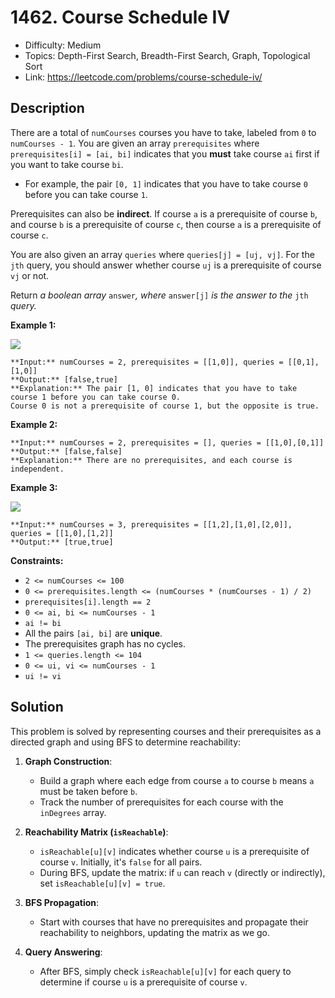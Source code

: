 # 1462. Course Schedule IV

- Difficulty: Medium
- Topics: Depth-First Search, Breadth-First Search, Graph, Topological Sort
- Link: https://leetcode.com/problems/course-schedule-iv/

## Description

There are a total of `numCourses` courses you have to take, labeled from `0` to `numCourses - 1`. You are given an array `prerequisites` where `prerequisites[i] = [ai, bi]` indicates that you **must** take course `ai` first if you want to take course `bi`.

- For example, the pair `[0, 1]` indicates that you have to take course `0` before you can take course `1`.

Prerequisites can also be **indirect**. If course `a` is a prerequisite of course `b`, and course `b` is a prerequisite of course `c`, then course `a` is a prerequisite of course `c`.

You are also given an array `queries` where `queries[j] = [uj, vj]`. For the `jth` query, you should answer whether course `uj` is a prerequisite of course `vj` or not.

Return *a boolean array* `answer`*, where* `answer[j]` *is the answer to the* `jth` *query.*

**Example 1:**

![](https://assets.leetcode.com/uploads/2021/05/01/courses4-1-graph.jpg)

```
**Input:** numCourses = 2, prerequisites = [[1,0]], queries = [[0,1],[1,0]]
**Output:** [false,true]
**Explanation:** The pair [1, 0] indicates that you have to take course 1 before you can take course 0.
Course 0 is not a prerequisite of course 1, but the opposite is true.

```

**Example 2:**

```
**Input:** numCourses = 2, prerequisites = [], queries = [[1,0],[0,1]]
**Output:** [false,false]
**Explanation:** There are no prerequisites, and each course is independent.

```

**Example 3:**

![](https://assets.leetcode.com/uploads/2021/05/01/courses4-3-graph.jpg)

```
**Input:** numCourses = 3, prerequisites = [[1,2],[1,0],[2,0]], queries = [[1,0],[1,2]]
**Output:** [true,true]

```

**Constraints:**

- `2 <= numCourses <= 100`
- `0 <= prerequisites.length <= (numCourses * (numCourses - 1) / 2)`
- `prerequisites[i].length == 2`
- `0 <= ai, bi <= numCourses - 1`
- `ai != bi`
- All the pairs `[ai, bi]` are **unique**.
- The prerequisites graph has no cycles.
- `1 <= queries.length <= 104`
- `0 <= ui, vi <= numCourses - 1`
- `ui != vi`

## Solution

This problem is solved by representing courses and their prerequisites as a directed graph and using BFS to determine reachability:

1. **Graph Construction**:
   - Build a graph where each edge from course `a` to course `b` means `a` must be taken before `b`.
   - Track the number of prerequisites for each course with the `inDegrees` array.

2. **Reachability Matrix (`isReachable`)**:
   - `isReachable[u][v]` indicates whether course `u` is a prerequisite of course `v`. Initially, it's `false` for all pairs.
   - During BFS, update the matrix: if `u` can reach `v` (directly or indirectly), set `isReachable[u][v] = true`.

3. **BFS Propagation**:
   - Start with courses that have no prerequisites and propagate their reachability to neighbors, updating the matrix as we go.

4. **Query Answering**:
   - After BFS, simply check `isReachable[u][v]` for each query to determine if course `u` is a prerequisite of course `v`.
